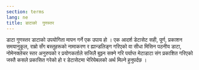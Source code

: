 ```yaml
---
section: terms
lang: ne
title: डाटाको  गुणस्तर
---
```


डाटा गुणस्तर डाटाको उपयोगिता मापन गर्ने एक उपाय हो । एक आदर्श डेटासेट सही, पूर्ण, प्रकाशन समयानुकूल, राम्रो सँग बस्तुहरूको नामाकरण र ह्यान्डलिङ्ग गरिएको वा सीधा मिसिन पठनीय डाटा, नोमेनक्लेचर स्तर अनुरुपको र प्रयोगकर्ताले सजिलै बुझ्न सक्ने गरि पर्याप्त मेटाडाटा संग प्रकाशित गरिएको जस्तै कसले प्रकासित गरेको हो र डेटासेटमा भेरियेबलको अर्थ मिल्ने हुनुपर्दछ ।
